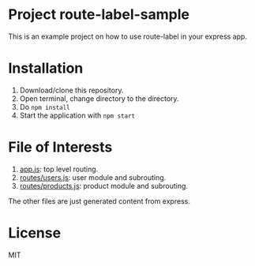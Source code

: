 # Project route-label-sample
This is an example project on how to use route-label in your express app.

# Installation

1. Download/clone this repository.
2. Open terminal, change directory to the directory.
3. Do `npm install`
4. Start the application with `npm start`

# File of Interests

1. [app.js](https://github.com/cermati/route-label-sample/blob/master/app.js): top level routing.
2. [routes/users.js](https://github.com/cermati/route-label-sample/blob/master/routes/users.js): user module and subrouting.
3. [routes/products.js](https://github.com/cermati/route-label-sample/blob/master/routes/products.js): product module and subrouting.

The other files are just generated content from express.

# License

MIT
